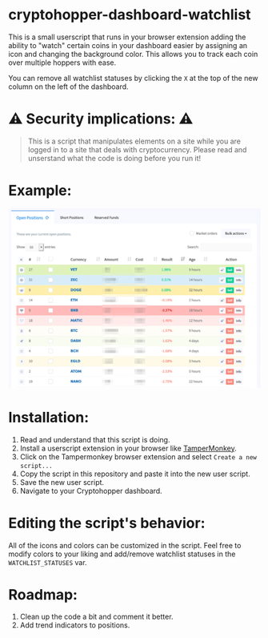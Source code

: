 # cryptohopper-dashboard-watchlist

This is a small userscript that runs in your browser extension adding the ability to "watch" certain coins in your dashboard easier by assigning an icon and changing the background color. This allows you to track each coin over multiple hoppers with ease.

You can remove all watchlist statuses by clicking the `X` at the top of the new column on the left of the dashboard.

# ⚠️ Security implications: ⚠️

> This is a script that manipulates elements on a site while you are logged in to a site that deals with cryptocurrency. Please read and unserstand what the code is doing before you run it!

# Example:

![Example dashboard with watchlist script.](cryptohopper-example.png)

# Installation:

1. Read and understand that this script is doing.
2. Install a userscript extension in your browser like [TamperMonkey](https://www.tampermonkey.net/).
3. Click on the Tampermonkey browser extension and select `Create a new script...`
4. Copy the script in this repository and paste it into the new user script.
5. Save the new user script.
6. Navigate to your Cryptohopper dashboard.

# Editing the script's behavior:

All of the icons and colors can be customized in the script. Feel free to modify colors to your liking and add/remove watchlist statuses in the `WATCHLIST_STATUSES` var.

# Roadmap:

1. Clean up the code a bit and comment it better.
2. Add trend indicators to positions.